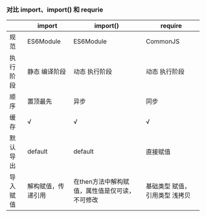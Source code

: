 ### 对比 import、import() 和 requrie

||import |	import() |	require
|--|---|---|---|
|规范 |	ES6Module |	ES6Module |	CommonJS |
|执行阶段 |	静态 编译阶段 |	动态 执行阶段 |	动态 执行阶段 |
|顺序 |	置顶最先 |	异步 |	同步 |
|缓存	|√|	√|	√|
|默认导出	|default|	default	|直接赋值|
|导入赋值	|解构赋值，传递引用	|在then方法中解构赋值，属性值是仅可读，不可修改	|基础类型 赋值，引用类型 浅拷贝|

